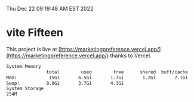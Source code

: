 Thu Dec 22 09:19:48 AM EST 2022

# vite Fifteen


This project is live at [https://marketingpreference.vercel.app/](https://marketingpreference.vercel.app/) thanks to Vercel.

```bash
System Memory
               total        used        free      shared  buff/cache   available
Mem:            15Gi       6.5Gi       1.7Gi       1.2Gi       7.1Gi       7.3Gi
Swap:          8.0Gi       3.7Gi       4.3Gi
System Storage
254M	.
